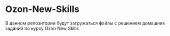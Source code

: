 # Ozon-New-Skills
В данном репозитории будут загружаться файлы с решением домашних заданий по курсу Ozon New Skills

